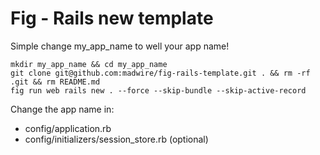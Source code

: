 # Fig - Rails new template

Simple change my_app_name to well your app name!

```
mkdir my_app_name && cd my_app_name
git clone git@github.com:madwire/fig-rails-template.git . && rm -rf .git && rm README.md
fig run web rails new . --force --skip-bundle --skip-active-record
```

Change the app name in:

- config/application.rb
- config/initializers/session_store.rb (optional)